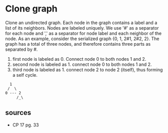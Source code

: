 # Clone graph
Clone an undirected graph. Each node in the graph contains a label and a list of its neighbors. Nodes are labeled uniquely. We use '#' as a separator for each node and ',' as a separator for node label and each neighbor of the node. As an example, consider the serialized graph {0, 1, 2#1, 2#2, 2}. The graph has a total of three nodes, and therefore contains three parts as separated by #.
  1. first node is labeled as 0. Connect node 0 to both nodes 1 and 2.
  2. second node is labeled as 1. connect node 0 to both nodes 1 and 2.
  3. third node is labeled as 1. connect node 2 to node 2 (itself), thus forming a self cycle.

```
  1
 /  \
0 --- 2
     /_\
```

## sources
  - CP 17 pg. 33
